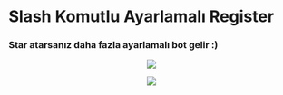 # Slash Komutlu Ayarlamalı Register

### Star atarsanız daha fazla ayarlamalı bot gelir :)

<p align="center">
<a href="https://www.instagram.com/matr1e/"><img src="https://img.shields.io/badge/Matrié%20-D90070.svg?&style=for-the-badge&logo=instagram&logoColor=white"></a>
</p>

<p align="center">
<a href="https://discord.com/users/927598578757664769"><img src="https://img.shields.io/badge/Matrié%20-132287.svg?&style=for-the-badge&logo=discord&logoColor=white"></a>
</p>
